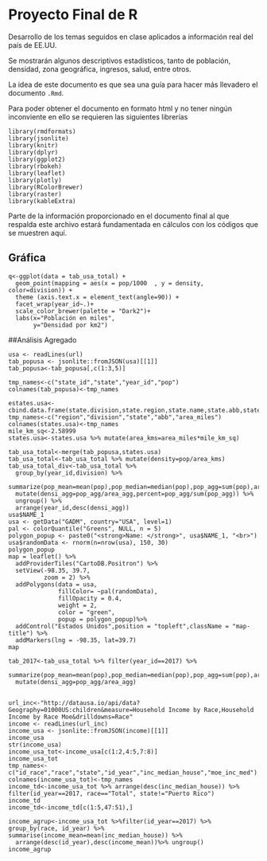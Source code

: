 # Proyecto Final de R
Desarrollo de los temas seguidos en clase aplicados a información real del país de EE.UU.

Se mostrarán algunos descriptivos estadísticos, tanto de población, densidad, zona geográfica, ingresos, salud, entre otros.

La idea de este documento es que sea una guía para hacer más llevadero el documento `.Rmd`.

Para poder obtener el documento en formato html y no tener ningún inconviente en ello se requieren las siguientes librerías

```
library(rmdformats)
library(jsonlite)
library(knitr)
library(dplyr)
library(ggplot2)
library(rbokeh)
library(leaflet)
library(plotly)
library(RColorBrewer)
library(raster)
library(kableExtra)
```

Parte de la información proporcionado en el documento final al que respalda este archivo estará fundamentada en cálculos con los códigos que se muestren aquí.
## Gráfica

```
q<-ggplot(data = tab_usa_total) +
  geom_point(mapping = aes(x = pop/1000  , y = density, color=division)) +
  theme (axis.text.x = element_text(angle=90)) +
  facet_wrap(year_id~.)+
  scale_color_brewer(palette = "Dark2")+
  labs(x="Población en miles",
       y="Densidad por km2")

``` 
##Análisis Agregado

```url<-"https://datausa.io/api/data?drilldowns=State&measures=Population"
usa <- readLines(url)
tab_popusa <- jsonlite::fromJSON(usa)[[1]]
tab_popusa<-tab_popusa[,c(1:3,5)]

tmp_names<-c("state_id","state","year_id","pop")
colnames(tab_popusa)<-tmp_names

estates.usa<-cbind.data.frame(state.division,state.region,state.name,state.abb,state.area)
tmp_names<-c("region","division","state","abb","area_miles")
colnames(states.usa)<-tmp_names
mile_km_sq<-2.58999
states.usa<-states.usa %>% mutate(area_kms=area_miles*mile_km_sq)

tab_usa_total<-merge(tab_popusa,states.usa)
tab_usa_total<-tab_usa_total %>% mutate(density=pop/area_kms)
tab_usa_total_div<-tab_usa_total %>%
  group_by(year_id,division) %>%
  summarize(pop_mean=mean(pop),pop_median=median(pop),pop_agg=sum(pop),area_agg=sum(area_kms))%>%
  mutate(densi_agg=pop_agg/area_agg,percent=pop_agg/sum(pop_agg)) %>% 
  ungroup() %>% 
  arrange(year_id,desc(densi_agg))
usa$NAME_1
usa <- getData("GADM", country="USA", level=1) 
pal <- colorQuantile("Greens", NULL, n = 5)
polygon_popup <- paste0("<strong>Name: </strong>", usa$NAME_1, "<br>")
usa$randomData <- rnorm(n=nrow(usa), 150, 30)
polygon_popup
map = leaflet() %>% 
  addProviderTiles("CartoDB.Positron") %>% 
  setView(-98.35, 39.7,
          zoom = 2) %>% 
  addPolygons(data = usa, 
              fillColor= ~pal(randomData),
              fillOpacity = 0.4, 
              weight = 2, 
              color = "green",
              popup = polygon_popup)%>% 
  addControl("Estados Unidos",position = "topleft",className = "map-title") %>% 
  addMarkers(lng = -98.35, lat=39.7)
map

tab_2017<-tab_usa_total %>% filter(year_id==2017) %>%
  summarize(pop_mean=mean(pop),pop_median=median(pop),pop_agg=sum(pop),area_agg=sum(area_kms))%>%
  mutate(densi_agg=pop_agg/area_agg)
  
```
```
url_inc<-"http://datausa.io/api/data?Geography=01000US:children&measure=Household Income by Race,Household Income by Race Moe&drilldowns=Race"
income <- readLines(url_inc)
income_usa <- jsonlite::fromJSON(income)[[1]]
income_usa
str(income_usa)
income_usa_tot<-income_usa[c(1:2,4:5,7:8)]
income_usa_tot
tmp_names<-c("id_race","race","state","id_year","inc_median_house","moe_inc_med")
colnames(income_usa_tot)<-tmp_names
income_td<-income_usa_tot %>% arrange(desc(inc_median_house)) %>% filter(id_year==2017, race=="Total", state!="Puerto Rico")
income_td
income_td<-income_td[c(1:5,47:51),]

income_agrup<-income_usa_tot %>%filter(id_year==2017) %>%  group_by(race, id_year) %>% summarise(income_mean=mean(inc_median_house)) %>% 
  arrange(desc(id_year),desc(income_mean))%>% ungroup()
income_agrup
```